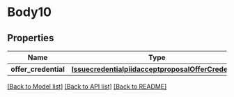 # Body10

## Properties
Name | Type | Description | Notes
------------ | ------------- | ------------- | -------------
**offer_credential** | [**IssuecredentialpiidacceptproposalOfferCredential**](IssuecredentialpiidacceptproposalOfferCredential.md) |  | 

[[Back to Model list]](../README.md#documentation-for-models) [[Back to API list]](../README.md#documentation-for-api-endpoints) [[Back to README]](../README.md)


